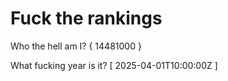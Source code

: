 # Fuck the rankings

Who the hell am I?
{ 14481000 }

What fucking year is it?
[ 2025-04-01T10:00:00Z ]
